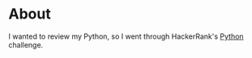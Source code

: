 # About
I wanted to review my Python, so I went through HackerRank's [Python](https://www.hackerrank.com/domains/python/py-introduction) challenge.
